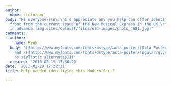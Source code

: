 ```yaml
---
author:
  name: ricturner
body: "Hi everyone\r\n\r\nI'd appreciate any you help can offer identifying this headline
  front from the current issue of the New Musical Express in the UK.\r\n\r\nThanks
  in advance.[img:sites/default/files/old-images/photo_4681.jpg]"
comments:
- author:
    name: Ryuk
  body: '[[http://www.myfonts.com/fonts/dstype/acta-poster/|Acta Poster]] (/[[http://www.myfonts.com/fonts/dstype/acta-poster/regular/glyphs.html#glyphs/507894/846|A]]
    and /[[http://www.myfonts.com/fonts/dstype/acta-poster/regular/glyphs.html#glyphs/507894/596|K]]
    as stylistic alternates]])'
  created: '2013-02-19 17:36:20'
date: '2013-02-19 17:22:31'
title: Help needed identifying this Modern Serif

---
```

